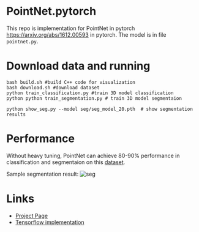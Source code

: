 # PointNet.pytorch
This repo is implementation for PointNet in pytorch https://arxiv.org/abs/1612.00593 in pytorch. The model is in file `pointnet.py`.


# Download data and running

```
bash build.sh #build C++ code for visualization
bash download.sh #download dataset
python train_classification.py #train 3D model classification
python python train_segmentation.py # train 3D model segmentaion

python show_seg.py --model seg/seg_model_20.pth  # show segmentation results
```

# Performance
Without heavy tuning, PointNet can achieve 80-90% performance in classification and segmentaion on this [dataset](http://web.stanford.edu/~ericyi/project_page/part_annotation/index.html). 

Sample segmentation result:
![seg](https://raw.githubusercontent.com/fxia22/pointnet.pytorch/master/misc/show3d.png?token=AE638Oy51TL2HDCaeCF273X_-Bsy6-E2ks5Y_BUzwA%3D%3D)


# Links

- [Project Page](http://stanford.edu/~rqi/pointnet/)
- [Tensorflow implementation](https://github.com/charlesq34/pointnet)
